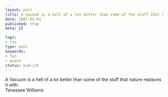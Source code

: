 ```yaml
---
layout: post
title: A Vacuum is a hell of a lot better than some of the stuff that nature replaces it with.
date: 2007-04-01
published: true
meta: {}

tags:
- fun
type: post
keywords:
- fun
- quote
status: publish
---
```

A Vacuum is a hell of a lot better than some of the stuff that nature replaces it with.<br />Tenessee Williams

